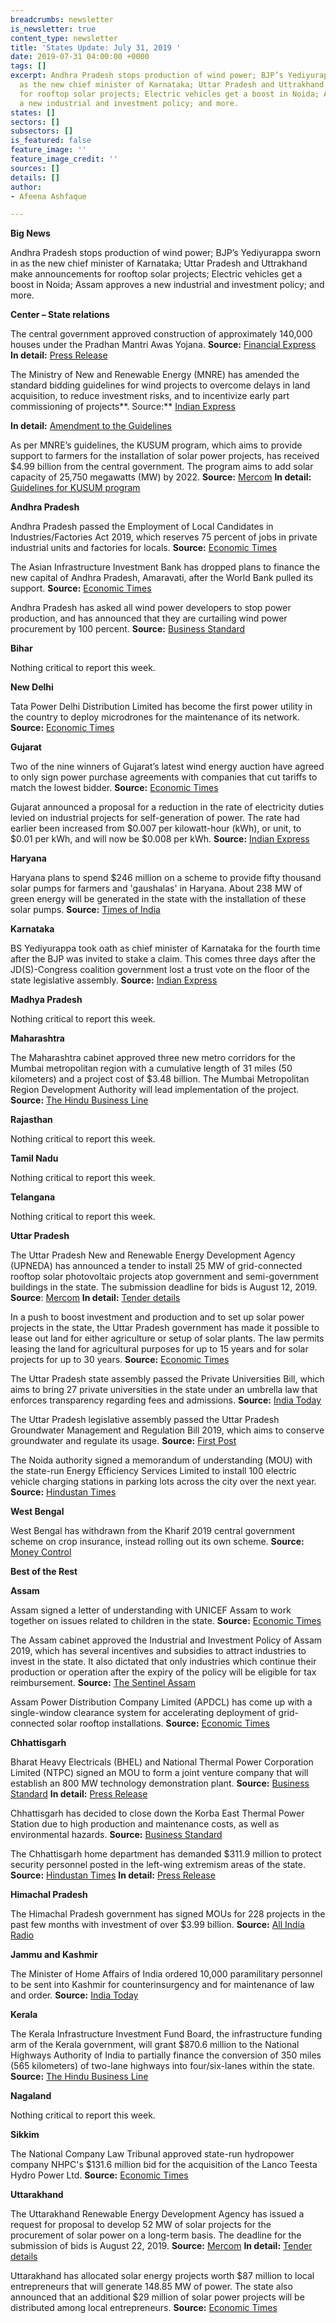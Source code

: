 ```yaml
---
breadcrumbs: newsletter
is_newsletter: true
content_type: newsletter
title: 'States Update: July 31, 2019 '
date: 2019-07-31 04:00:00 +0000
tags: []
excerpt: Andhra Pradesh stops production of wind power; BJP’s Yediyurappa sworn in
  as the new chief minister of Karnataka; Uttar Pradesh and Uttrakhand make announcements
  for rooftop solar projects; Electric vehicles get a boost in Noida; Assam approves
  a new industrial and investment policy; and more.
states: []
sectors: []
subsectors: []
is_featured: false
feature_image: ''
feature_image_credit: ''
sources: []
details: []
author:
- Afeena Ashfaque

---
```

**Big News**

Andhra Pradesh stops production of wind power; BJP’s Yediyurappa sworn in as the new chief minister of Karnataka; Uttar Pradesh and Uttrakhand make announcements for rooftop solar projects; Electric vehicles get a boost in Noida; Assam approves a new industrial and investment policy; and more.

**Center – State relations**

The central government approved construction of approximately 140,000 houses under the Pradhan Mantri Awas Yojana. **Source:** [Financial Express](https://www.financialexpress.com/economy/government-approves-construction-of-1-4-lakh-more-houses-under-pmay-urban/1657024/) **In detail:** [Press Release](http://pib.nic.in/newsite/PrintRelease.aspx?relid=192262)

The Ministry of New and Renewable Energy (MNRE) has amended the standard bidding guidelines for wind projects to overcome delays in land acquisition, to reduce investment risks, and to incentivize early part commissioning of projects**. Source:** [Indian Express](https://indianexpress.com/article/business/mnre-amends-bidding-guidelines-to-improve-wind-energy-projects-5849701/)

**In detail:** [Amendment to the Guidelines](https://mnre.gov.in/sites/default/files/schemes/WBG%20Amendments%20gazette.pdf)

As per MNRE’s guidelines, the KUSUM program, which aims to provide support to farmers for the installation of solar power projects, has received $4.99 billion from the central government. The program aims to add solar capacity of 25,750 megawatts (MW) by 2022. **Source:** [Mercom](https://mercomindia.com/kusum-program-solar-2022/) **In detail:** [Guidelines for KUSUM program](https://mnre.gov.in/sites/default/files/webform/notices/KUSUMguidelines.pdf)

**Andhra Pradesh**

Andhra Pradesh passed the Employment of Local Candidates in Industries/Factories Act 2019, which reserves 75 percent of jobs in private industrial units and factories for locals. **Source:** [Economic Times](https://economictimes.indiatimes.com/news/politics-and-nation/andhra-pradesh-first-state-to-reserve-75-private-jobs-for-locals/articleshow/70343889.cms)

The Asian Infrastructure Investment Bank has dropped plans to finance the new capital of Andhra Pradesh, Amaravati, after the World Bank pulled its support. **Source:** [Economic Times](https://economictimes.indiatimes.com/news/economy/finance/china-led-development-bank-joins-world-bank-in-pulling-funds-for-amaravati/articleshow/70344481.cms)

Andhra Pradesh has asked all wind power developers to stop power production, and has announced that they are curtailing wind power procurement by 100 percent. **Source:** [Business Standard](https://www.business-standard.com/article/economy-policy/andhra-govt-asks-all-wind-power-developers-to-stop-power-production-119072501698_1.html)

**Bihar**

Nothing critical to report this week.

**New Delhi**

Tata Power Delhi Distribution Limited has become the first power utility in the country to deploy microdrones for the maintenance of its network. **Source:** [Economic Times](https://energy.economictimes.indiatimes.com/news/power/tata-power-delhi-first-in-india-to-use-drones-for-network-maintenance/70371965)

**Gujarat**

Two of the nine winners of Gujarat’s latest wind energy auction have agreed to only sign power purchase agreements with companies that cut tariffs to match the lowest bidder. **Source:** [Economic Times](https://energy.economictimes.indiatimes.com/news/renewable/two-of-nine-gujarat-wind-auction-winners-agree-to-slash-tariffs/70426277)

Gujarat announced a proposal for a reduction in the rate of electricity duties levied on industrial projects for self-generation of power. The rate had earlier been increased from $0.007 per kilowatt-hour (kWh), or unit, to $0.01 per kWh, and will now be $0.008 per kWh. **Source:** [Indian Express](https://indianexpress.com/article/cities/ahmedabad/gujarat-electricity-duty-on-industries-to-be-reduced-to-60-paise-5849793/)

**Haryana**

Haryana plans to spend $246 million on a scheme to provide fifty thousand solar pumps for farmers and 'gaushalas' in Haryana. About 238 MW of green energy will be generated in the state with the installation of these solar pumps. **Source:** [Times of India](https://timesofindia.indiatimes.com/business/india-business/50000-solar-pumps-to-be-given-to-farmers-and-gaushalas-in-haryana-minister/articleshowprint/70401271.cms)

**Karnataka**

BS Yediyurappa took oath as chief minister of Karnataka for the fourth time after the BJP was invited to stake a claim. This comes three days after the JD(S)-Congress coalition government lost a trust vote on the floor of the state legislative assembly. **Source:** [Indian Express](https://indianexpress.com/article/india/karnataka-govt-formation-live-updates-bs-yeddyurappa-bjp-oath-taking-ceremony-5853213/)

**Madhya Pradesh**

Nothing critical to report this week.

**Maharashtra**

The Maharashtra cabinet approved three new metro corridors for the Mumbai metropolitan region with a cumulative length of 31 miles (50 kilometers) and a project cost of $3.48 billion. The Mumbai Metropolitan Region Development Authority will lead implementation of the project. **Source:** [The Hindu Business Line](https://www.thehindubusinessline.com/todays-paper/tp-others/tp-states/article28704075.ece)

**Rajasthan**

Nothing critical to report this week.

**Tamil Nadu**

Nothing critical to report this week.

**Telangana**

Nothing critical to report this week.

**Uttar Pradesh**

The Uttar Pradesh New and Renewable Energy Development Agency (UPNEDA) has announced a tender to install 25 MW of grid-connected rooftop solar photovoltaic projects atop government and semi-government buildings in the state. The submission deadline for bids is August 12, 2019. **Source**: [Mercom](https://mercomindia.com/uttar-pradesh-rooftop-solar-tender/) **In detail:** [Tender details](http://upneda.org.in/UploadedFiles/TenderDirectory/TDOCURESCO.pdf)

In a push to boost investment and production and to set up solar power projects in the state, the Uttar Pradesh government has made it possible to lease out land for either agriculture or setup of solar plants. The law permits leasing the land for agricultural purposes for up to 15 years and for solar projects for up to 30 years. **Source:** [Economic Times](https://energy.economictimes.indiatimes.com/news/renewable/up-govt-allows-farm-land-lease-for-solar-power-plant-agri-industry/70416791)

The Uttar Pradesh state assembly passed the Private Universities Bill, which aims to bring 27 private universities in the state under an umbrella law that enforces transparency regarding fees and admissions. **Source:** [India Today](https://www.indiatoday.in/education-today/news/story/uttar-pradesh-private-universities-passed-a-bill-opponent-objected-the-clause-on-anti-national-activities-1573800-2019-07-26)

The Uttar Pradesh legislative assembly passed the Uttar Pradesh Groundwater Management and Regulation Bill 2019, which aims to conserve groundwater and regulate its usage. **Source:** [First Post](https://www.firstpost.com/india/bill-to-conserve-groundwater-regulate-its-usage-passed-in-up-calls-for-setting-up-management-committees-7064121.html)

The Noida authority signed a memorandum of understanding (MOU) with the state-run Energy Efficiency Services Limited to install 100 electric vehicle charging stations in parking lots across the city over the next year. **Source:** [Hindustan Times](https://www.hindustantimes.com/noida/noida-authority-signs-mou-with-eesl-for-setting-up-100-electric-vehicle-charging-stations/story-OBgJ5YhYjsmeYKiE0N77kN.html)

**West Bengal**

West Bengal has withdrawn from the Kharif 2019 central government scheme on crop insurance, instead rolling out its own scheme. **Source:** [Money Control](https://www.moneycontrol.com/news/economy/policy/west-bengal-govt-stops-implementing-pmfby-scheme-from-this-year-4236791.html)

**Best of the Rest**

**Assam**

Assam signed a letter of understanding with UNICEF Assam to work together on issues related to children in the state. **Source:** [Economic Times](https://economictimes.indiatimes.com/news/politics-and-nation/assam-legislative-assembly-signs-lou-with-unicef-will-work-together-on-issues-related-to-children/articleshow/70421428.cms)

The Assam cabinet approved the Industrial and Investment Policy of Assam 2019, which has several incentives and subsidies to attract industries to invest in the state. It also dictated that only industries which continue their production or operation after the expiry of the policy will be eligible for tax reimbursement. **Source:** [The Sentinel Assam](https://www.sentinelassam.com/top-headlines/industrial-policy-assam-moves-to-woo-investors-with-sops/)

Assam Power Distribution Company Limited (APDCL) has come up with a single-window clearance system for accelerating deployment of grid-connected solar rooftop installations. **Source:** [Economic Times](https://economictimes.indiatimes.com/industry/energy/power/apdcl-opens-online-single-window-clearance-system-for-solar-rooftop-installations/articleshow/70307534.cms)

**Chhattisgarh**

Bharat Heavy Electricals (BHEL) and National Thermal Power Corporation Limited (NTPC) signed an MOU to form a joint venture company that will establish an 800 MW technology demonstration plant. **Source:** [Business Standard](https://www.business-standard.com/article/news-cm/bhel-and-ntpc-sign-mou-to-set-up-technology-demostration-plant-based-on-ausc-technology-119072401207_1.html) **In detail:** [Press Release](http://www.bhel.com/index.php/linkpdf?pdf=http://www.bhel.com//assets/downloads/5d3838b5965aaBHEL_signs_MoU_with_NTPC_to_set_up_world%E2%80%99s_most_efficient_environmental_friendly_coal-fired_power_plant.pdf)

Chhattisgarh has decided to close down the Korba East Thermal Power Station due to high production and maintenance costs, as well as environmental hazards. **Source:** [Business Standard](https://www.business-standard.com/article/economy-policy/chhattisgarh-to-shut-down-its-first-power-plant-over-viability-issues-119072300957_1.html)

The Chhattisgarh home department has demanded $311.9 million to protect security personnel posted in the left-wing extremism areas of the state. **Source:** [Hindustan Times](https://www.hindustantimes.com/india-news/chhattisgarh-demands-rs-2-150-crore-from-centre-for-police-welfare/story-3L1WpIAlDrRk6uTpzcLTQO.html) **In detail:** [Press Release](http://pib.nic.in/newsite/PrintRelease.aspx?relid=192256)

**Himachal Pradesh**

The Himachal Pradesh government has signed MOUs for 228 projects in the past few months with investment of over $3.99 billion. **Source:** [All India Radio](http://www.newsonair.com/News?title=Himachal-signs-MoUs-for-228-projects-with-investment-of-over-Rs-27%2C-515-cr&id=369154)

**Jammu and Kashmir**

The Minister of Home Affairs of India ordered 10,000 paramilitary personnel to be sent into Kashmir for counterinsurgency and for maintenance of law and order. **Source:** [India Today](https://www.indiatoday.in/india/story/kashmir-article-35a-scrap-mha-paramilitary-force-jk-army-1574323-2019-07-27)

**Kerala**

The Kerala Infrastructure Investment Fund Board, the infrastructure funding arm of the Kerala government, will grant $870.6 million to the National Highways Authority of India to partially finance the conversion of 350 miles (565 kilometers) of two-lane highways into four/six-lanes within the state. **Source:** [The Hindu Business Line](https://www.thehindubusinessline.com/economy/logistics/keralas-infra-funding-arm-to-give-6000-cr-grant-to-nhai/article28723421.ece)

**Nagaland**

Nothing critical to report this week.

**Sikkim**

The National Company Law Tribunal approved state-run hydropower company NHPC's $131.6 million bid for the acquisition of the Lanco Teesta Hydro Power Ltd. **Source:** [Economic Times](https://energy.economictimes.indiatimes.com/news/power/nclt-approves-nhpcs-rs-907-cr-bid-for-lanco-teesta-hydro-power-project/70404761)

**Uttarakhand**

The Uttarakhand Renewable Energy Development Agency has issued a request for proposal to develop 52 MW of solar projects for the procurement of solar power on a long-term basis. The deadline for the submission of bids is August 22, 2019. **Source:** [Mercom](https://mercomindia.com/uttarakhand-rfp-grid-connected-solar/) **In detail:** [Tender details](http://www.ureda.uk.gov.in/files/E-tender_notice_52MW.pdf)

Uttarakhand has allocated solar energy projects worth $87 million to local entrepreneurs that will generate 148.85 MW of power. The state also announced that an additional $29 million of solar power projects will be distributed among local entrepreneurs. **Source:** [Economic Times](https://energy.economictimes.indiatimes.com/news/renewable/ukhand-cm-allocates-solar-energy-projects-to-local-entrepreneurs/70416677)
